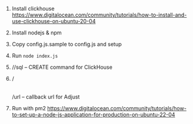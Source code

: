 1. Install clickhouse
https://www.digitalocean.com/community/tutorials/how-to-install-and-use-clickhouse-on-ubuntu-20-04

2. Install nodejs & npm

3. Copy config.js.sample to config.js and setup

4. Run `node index.js`

5. <server>/<table>/sql – CREATE command for ClickHouse

6. <server>/<table>/url – callback url for Adjust

7. Run with pm2
https://www.digitalocean.com/community/tutorials/how-to-set-up-a-node-js-application-for-production-on-ubuntu-22-04
